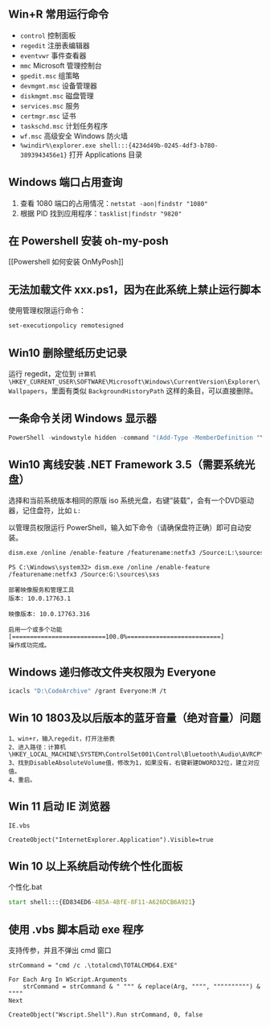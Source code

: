 ## Win+R 常用运行命令

- `control` 控制面板
- `regedit` 注册表编辑器
- `eventvwr` 事件查看器
- `mmc` Microsoft 管理控制台
- `gpedit.msc` 组策略
- `devmgmt.msc` 设备管理器
- `diskmgmt.msc` 磁盘管理
- `services.msc` 服务
- `certmgr.msc` 证书
- `taskschd.msc` 计划任务程序
- `wf.msc` 高级安全 Windows 防火墙
- `%windir%\explorer.exe shell:::{4234d49b-0245-4df3-b780-3893943456e1}` 打开 Applications 目录

## Windows 端口占用查询

1. 查看 1080 端口的占用情况：`netstat -aon|findstr "1080"`
2. 根据 PID 找到应用程序：`tasklist|findstr "9820"`

## 在 Powershell 安装 oh-my-posh
[[Powershell 如何安装 OnMyPosh]]

## 无法加载文件 xxx.ps1，因为在此系统上禁止运行脚本
使用管理权限运行命令：
```sh
set-executionpolicy remotesigned
```


## Win10 删除壁纸历史记录

运行 regedit，定位到 `计算机\HKEY_CURRENT_USER\SOFTWARE\Microsoft\Windows\CurrentVersion\Explorer\Wallpapers`，里面有类似 `BackgroundHistoryPath` 这样的条目，可以直接删除。

## 一条命令关闭 Windows 显示器

```powershell
PowerShell -windowstyle hidden -command "(Add-Type -MemberDefinition "\"[DllImport(\"\"user32.dll\"\")]`npublic static extern int SendMessage(int hWnd, int hMsg, int wParam, int lParam);"\" -Name \"Win32SendMessage\" -Namespace Win32Functions -PassThru)::SendMessage(0xffff, 0x0112, 0xF170, 2)"
```

## Win10 离线安装 .NET Framework 3.5（需要系统光盘）

选择和当前系统版本相同的原版 iso 系统光盘，右键“装载”，会有一个DVD驱动器，记住盘符，比如 `L:`

以管理员权限运行 PowerShell，输入如下命令（请确保盘符正确）即可自动安装。

```sh
dism.exe /online /enable-feature /featurename:netfx3 /Source:L:\sources\sxs
```

```
PS C:\Windows\system32> dism.exe /online /enable-feature /featurename:netfx3 /Source:G:\sources\sxs

部署映像服务和管理工具
版本: 10.0.17763.1

映像版本: 10.0.17763.316

启用一个或多个功能
[==========================100.0%==========================]
操作成功完成。
```

## Windows 递归修改文件夹权限为 Everyone

```sh
icacls "D:\CodeArchive" /grant Everyone:M /t
```

## Win 10 1803及以后版本的蓝牙音量（绝对音量）问题

```
1、win+r，输入regedit，打开注册表
2、进入路径：计算机\HKEY_LOCAL_MACHINE\SYSTEM\ControlSet001\Control\Bluetooth\Audio\AVRCP\CT
3、找到DisableAbsoluteVolume值，修改为1，如果没有，右键新建DWORD32位，建立对应值。
4、重启。
```


## Win 11 启动 IE 浏览器

`IE.vbs`
```vbs
CreateObject("InternetExplorer.Application").Visible=true
```

## Win 10 以上系统启动传统个性化面板

个性化.bat
```bat
start shell:::{ED834ED6-4B5A-4BfE-8F11-A626DCB6A921}
```

## 使用 .vbs 脚本启动 exe 程序

支持传参，并且不弹出 cmd 窗口

```vbs
strCommand = "cmd /c .\totalcmd\TOTALCMD64.EXE"

For Each Arg In WScript.Arguments
    strCommand = strCommand & " """ & replace(Arg, """", """""""""") & """"
Next

CreateObject("Wscript.Shell").Run strCommand, 0, false
```